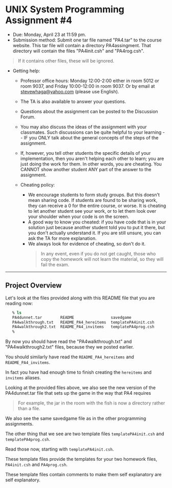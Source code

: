 # UNIX System Programming Assignment #4

- Due: Monday, April 23 at 11:59 pm.
- Submission method: Submit one tar file named "PA4.tar" to the course website. This tar file will contain a directory PA4assingment. That directory will contain the files "PA4init.csh" and "PA4rog.csh". 
> If it contains other files, these will be ignored.

- Getting help: 
    - Professor office hours: Monday 12:00-2:00 either in room 5012 or room 9037, and Friday 10:00-12:00 in room 9037. Or by email at stevewhaga@yahoo.com (please use English).
    - The TA is also available to answer your questions.
    - Questions about the assignment can be posted to the Discussion Forum.
    - You may also discuss the ideas of the assignment with your classmates. Such discussions can be quite helpful to your learning -- IF you ONLY talk about the general concepts of the steps of the assignment.
    - If, however, you tell other students the specific details of your implementation, then you aren't helping each other to learn; you are just doing the work for them. In other words, you are cheating. You CANNOT show another student ANY part of the answer to the assignment.

    - Cheating policy:
        - We encourage students to form study groups. But this doesn't mean sharing code. If students are found to be sharing work, they can receive a 0 for the entire course, or worse. It is cheating to let another student see your work, or to let them look over your shoulder when your code is on the screen.
        - A good way to know you cheated: if you have code that is in your solution just because another student told you to put it there, but you don't actually understand it. If you are still unsure, you can ask the TA for more explanation.
        - We always look for evidence of cheating, so don't do it.
            > In any event, even if you do not get caught, those who copy the homework will not learn the material, so they will fail the exam.

---

## Project Overview

Let's look at the files provided along with this README file that you are reading now:

```csh
   % ls
   PA4dunnet.tar        README                savedgame
   PA4walkthrough.txt   README_PA4_hereitems  templatePA4init.csh
   PA4walkthrough2.txt  README_PA4_invitems   templatePA4prog.csh
   %
```

By now you should have read the "PA4walkthrough.txt" and "PA4walkthrough2.txt" files, because they we posted earlier.

You should similarly have read the `README_PA4_hereitems` and `README_PA4_invitems`.

In fact you have had enough time to finish creating the `hereitems` and `invitems` aliases.

Looking at the provided files above, we also see the new version of the PA4dunnet.tar file that sets up the game in the way that PA4 requires 
> For example, the jar in the room with the fish is now a directory rather than a file.

We also see the same savedgame file as in the other programming assignments.

The other thing that we see are two template files `templatePA4init.csh` and `templatePA4prog.csh`.

Read those now, starting with `templatePA4init.csh`.

These template files provide the templates for your two homework files, `PA4init.csh` and `PA4prog.csh`.

These template files contain comments to make them self explanatory are self explanatory.

